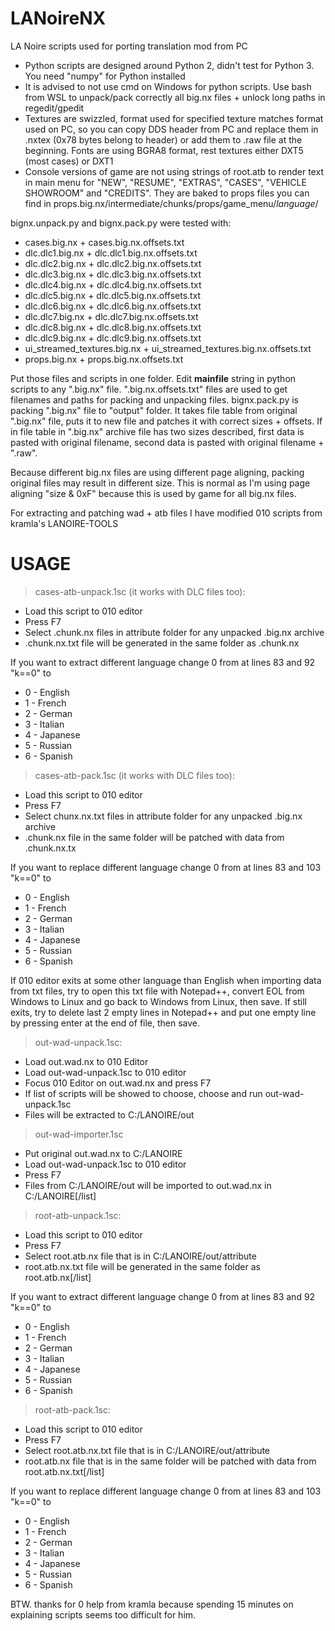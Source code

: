 # LANoireNX
LA Noire scripts used for porting translation mod from PC

- Python scripts are designed around Python 2, didn't test for Python 3. You need "numpy" for Python installed
- It is advised to not use cmd on Windows for python scripts. Use bash from WSL to unpack/pack correctly all big.nx files + unlock long paths in regedit/gpedit
- Textures are swizzled, format used for specified texture matches format used on PC, so you can copy DDS header from PC and replace them in .nxtex (0x78 bytes belong to header) or add them to .raw file at the beginning. Fonts are using BGRA8 format, rest textures either DXT5 (most cases) or DXT1
- Console versions of game are not using strings of root.atb to render text in main menu for "NEW", "RESUME", "EXTRAS", "CASES", "VEHICLE SHOWROOM" and "CREDITS". They are baked to props files you can find in props.big.nx/intermediate/chunks/props/game_menu/*language*/

bignx.unpack.py and bignx.pack.py were tested with:
- cases.big.nx + cases.big.nx.offsets.txt
- dlc.dlc1.big.nx + dlc.dlc1.big.nx.offsets.txt
- dlc.dlc2.big.nx + dlc.dlc2.big.nx.offsets.txt
- dlc.dlc3.big.nx + dlc.dlc3.big.nx.offsets.txt
- dlc.dlc4.big.nx + dlc.dlc4.big.nx.offsets.txt
- dlc.dlc5.big.nx + dlc.dlc5.big.nx.offsets.txt
- dlc.dlc6.big.nx + dlc.dlc6.big.nx.offsets.txt
- dlc.dlc7.big.nx + dlc.dlc7.big.nx.offsets.txt
- dlc.dlc8.big.nx + dlc.dlc8.big.nx.offsets.txt
- dlc.dlc9.big.nx + dlc.dlc9.big.nx.offsets.txt
- ui_streamed_textures.big.nx + ui_streamed_textures.big.nx.offsets.txt
- props.big.nx + props.big.nx.offsets.txt

Put those files and scripts in one folder. 
Edit **mainfile** string in python scripts to any ".big.nx" file. ".big.nx.offsets.txt" files are used to get filenames and paths for packing and unpacking files.
bignx.pack.py is packing ".big.nx" file to "output" folder. It takes file table from original ".big.nx" file, puts it to new file and patches it with correct sizes + offsets.
If in file table in ".big.nx" archive file has two sizes described, first data is pasted with original filename, second data is pasted with original filename + ".raw".

Because different big.nx files are using different page aligning, packing original files may result in different size. This is normal as I'm using page aligning "size & 0xF" because this is used by game for all big.nx files.

For extracting and patching wad + atb files I have modified 010 scripts from kramla's LANOIRE-TOOLS
# USAGE
> cases-atb-unpack.1sc (it works with DLC files too):
* Load this script to 010 editor
* Press F7
* Select .chunk.nx files in attribute folder for any unpacked .big.nx archive
* .chunk.nx.txt file will be generated in the same folder as .chunk.nx

If you want to extract different language change 0 from at lines 83 and 92 "k==0" to
* 0 - English
* 1 - French
* 2 - German
* 3 - Italian
* 4 - Japanese
* 5 - Russian
* 6 - Spanish

> cases-atb-pack.1sc (it works with DLC files too):
* Load this script to 010 editor
* Press F7
* Select chunx.nx.txt files in attribute folder for any unpacked .big.nx archive
* .chunk.nx file in the same folder will be patched with data from .chunk.nx.tx

If you want to replace different language change 0 from at lines 83 and 103 "k==0" to
* 0 - English
* 1 - French
* 2 - German
* 3 - Italian
* 4 - Japanese
* 5 - Russian
* 6 - Spanish

If 010 editor exits at some other language than English when importing data from txt files, try to open this txt file with Notepad++, convert EOL from Windows to Linux and go back to Windows from Linux, then save. If still exits, try to delete last 2 empty lines in Notepad++ and put one empty line by pressing enter at the end of file, then save.

> out-wad-unpack.1sc:
* Load out.wad.nx to 010 Editor
* Load out-wad-unpack.1sc to 010 editor
* Focus 010 Editor on out.wad.nx and press F7
* If list of scripts will be showed to choose, choose and run out-wad-unpack.1sc
* Files will be extracted to C:/LANOIRE/out

> out-wad-importer.1sc
* Put original out.wad.nx to C:/LANOIRE
* Load out-wad-unpack.1sc to 010 editor
* Press F7
* Files from C:/LANOIRE/out will be imported to out.wad.nx in C:/LANOIRE[/list]

> root-atb-unpack.1sc:
* Load this script to 010 editor
* Press F7
* Select root.atb.nx file that is in C:/LANOIRE/out/attribute
* root.atb.nx.txt file will be generated in the same folder as root.atb.nx[/list]

If you want to extract different language change 0 from at lines 83 and 92 "k==0" to
* 0 - English
* 1 - French
* 2 - German
* 3 - Italian
* 4 - Japanese
* 5 - Russian
* 6 - Spanish

> root-atb-pack.1sc:
* Load this script to 010 editor
* Press F7
* Select root.atb.nx.txt file that is in C:/LANOIRE/out/attribute
* root.atb.nx file that is in the same folder will be patched with data from root.atb.nx.txt[/list]

If you want to replace different language change 0 from at lines 83 and 103 "k==0" to
* 0 - English
* 1 - French
* 2 - German
* 3 - Italian
* 4 - Japanese
* 5 - Russian
* 6 - Spanish

BTW. thanks for 0 help from kramla because spending 15 minutes on explaining scripts seems too difficult for him.
